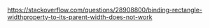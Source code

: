 https://stackoverflow.com/questions/28908800/binding-rectangle-widthproperty-to-its-parent-width-does-not-work
